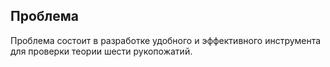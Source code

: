 ## Проблема

Проблема состоит в разработке удобного и эффективного инструмента для проверки теории шести рукопожатий.

 
